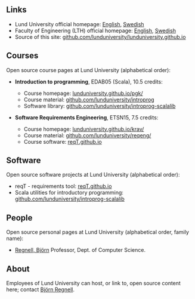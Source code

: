 ## Links

* Lund University official homepage: [English](https://www.lunduniversity.lu.se/), [Swedish](https://www.lu.se/)
* Faculty of Engineering (LTH) official homepage: [English](https://www.lth.se/english/), [Swedish](https://www.lth.se/)
* Source of this site: [github.com/lunduniversity/lunduniversity.github.io](https://github.com/lunduniversity/lunduniversity.github.io)

## Courses

Open source course pages at Lund University (alphabetical order):

* **Introduction to programming**, EDAB05 (Scala), 10.5 credits:  
  * Course homepage: [lunduniversity.github.io/pgk/](pgk)
  * Course material: [github.com/lunduniversity/introprog](https://github.com/lunduniversity/introprog)
  * Software library: [github.com/lunduniversity/introprog-scalalib](https://github.com/lunduniversity/introprog-scalalib)

* **Software Requirements Engineering**, ETSN15, 7.5 credits: 
  * Course homepage: [lunduniversity.github.io/krav/](krav)
  * Course material: [github.com/lunduniversity/reqeng/](https://github.com/lunduniversity/reqeng)
  * Course software: [reqT.github.io](https://reqt.github.io/)


## Software

Open source software projects at Lund University (alphabetical order):

* reqT - requirements tool:  [reqT.github.io](https://reqt.github.io/)
* Scala utilities for introductory programming: [github.com/lunduniversity/introprog-scalalib](https://github.com/lunduniversity/introprog-scalalib)


## People

Open source personal pages at Lund University (alphabetical order, family name):

* [Regnell, Björn](https://cs.lth.se/bjorn-regnell/) Professor, Dept. of Computer Science.

## About

Employees of Lund University can host, or link to, open source content here; contact [Björn Regnell](https://cs.lth.se/bjorn-regnell/).
